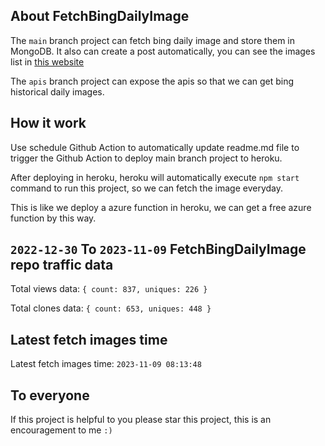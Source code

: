 ## About FetchBingDailyImage

The `main` branch project can fetch bing daily image and store them in MongoDB.
It also can create a post automatically, you can see the images list in [this website](https://oursalbum.netlify.app)

The `apis` branch project can expose the apis so that we can get bing historical daily images.

## How it work

Use schedule Github Action to automatically update readme.md file to trigger the Github Action to deploy main branch project to heroku.

After deploying in heroku, heroku will automatically execute `npm start` command to run this project, so we can fetch the image everyday.

This is like we deploy a azure function in heroku, we can get a free azure function by this way.

## `2022-12-30` To `2023-11-09` FetchBingDailyImage repo traffic data

Total views data: `{ count: 837, uniques: 226 }`

Total clones data: `{ count: 653, uniques: 448 }`

## Latest fetch images time

Latest fetch images time: `2023-11-09 08:13:48`

## To everyone

If this project is helpful to you please star this project, this is an encouragement to me `:)`



